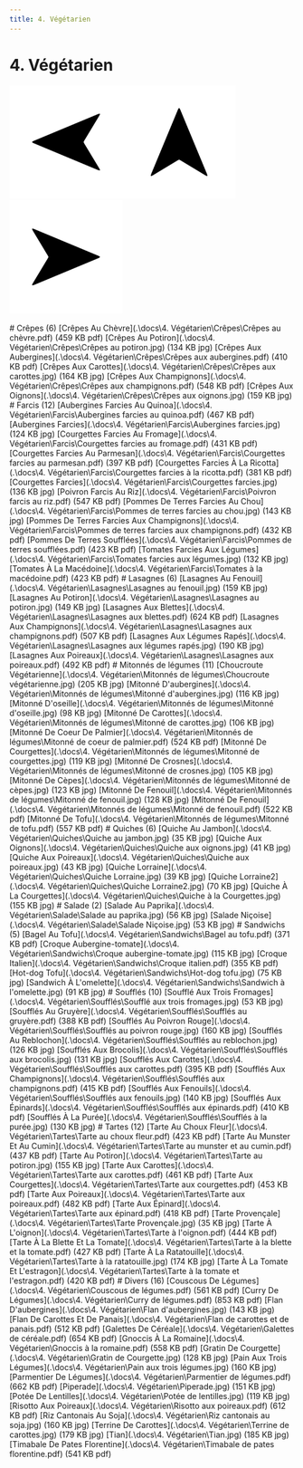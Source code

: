```yaml
---
title: 4. Végétarien
---  
```

# 4. Végétarien  
<p align="justify"><a href="3. Poisson.html"><img src=".\assets\left.svg" title="Page précedente" style="height: 5vh" /></a><a href="."><img src=".\assets\up.svg" title="Page parente" style="height: 5vh" /></a><a href="5. Dessert.html"><img src=".\assets\right.svg" title="Page suivante" style="height: 5vh" /></a></p>  
# Crêpes (6)  
[Crêpes Au Chèvre](.\docs\4. Végétarien\Crêpes\Crêpes au chèvre.pdf) (459 KB pdf)  
[Crêpes Au Potiron](.\docs\4. Végétarien\Crêpes\Crêpes au potiron.jpg) (134 KB jpg)  
[Crêpes Aux Aubergines](.\docs\4. Végétarien\Crêpes\Crêpes aux aubergines.pdf) (410 KB pdf)  
[Crêpes Aux Carottes](.\docs\4. Végétarien\Crêpes\Crêpes aux carottes.jpg) (164 KB jpg)  
[Crêpes Aux Champignons](.\docs\4. Végétarien\Crêpes\Crêpes aux champignons.pdf) (548 KB pdf)  
[Crêpes Aux Oignons](.\docs\4. Végétarien\Crêpes\Crêpes aux oignons.jpg) (159 KB jpg)  
# Farcis (12)  
[Aubergines Farcies Au Quinoa](.\docs\4. Végétarien\Farcis\Aubergines farcies au quinoa.pdf) (467 KB pdf)  
[Aubergines Farcies](.\docs\4. Végétarien\Farcis\Aubergines farcies.jpg) (124 KB jpg)  
[Courgettes Farcies Au Fromage](.\docs\4. Végétarien\Farcis\Courgettes farcies au fromage.pdf) (431 KB pdf)  
[Courgettes Farcies Au Parmesan](.\docs\4. Végétarien\Farcis\Courgettes farcies au parmesan.pdf) (397 KB pdf)  
[Courgettes Farcies À La Ricotta](.\docs\4. Végétarien\Farcis\Courgettes farcies à la ricotta.pdf) (381 KB pdf)  
[Courgettes Farcies](.\docs\4. Végétarien\Farcis\Courgettes farcies.jpg) (136 KB jpg)  
[Poivron Farcis Au Riz](.\docs\4. Végétarien\Farcis\Poivron farcis au riz.pdf) (547 KB pdf)  
[Pommes De Terres Farcies Au Chou](.\docs\4. Végétarien\Farcis\Pommes de terres farcies au chou.jpg) (143 KB jpg)  
[Pommes De Terres Farcies Aux Champignons](.\docs\4. Végétarien\Farcis\Pommes de terres farcies aux champignons.pdf) (432 KB pdf)  
[Pommes De Terres Soufflées](.\docs\4. Végétarien\Farcis\Pommes de terres soufflées.pdf) (423 KB pdf)  
[Tomates Farcies Aux Légumes](.\docs\4. Végétarien\Farcis\Tomates farcies aux légumes.jpg) (132 KB jpg)  
[Tomates À La Macédoine](.\docs\4. Végétarien\Farcis\Tomates à la macédoine.pdf) (423 KB pdf)  
# Lasagnes (6)  
[Lasagnes Au Fenouil](.\docs\4. Végétarien\Lasagnes\Lasagnes au fenouil.jpg) (159 KB jpg)  
[Lasagnes Au Potiron](.\docs\4. Végétarien\Lasagnes\Lasagnes au potiron.jpg) (149 KB jpg)  
[Lasagnes Aux Blettes](.\docs\4. Végétarien\Lasagnes\Lasagnes aux blettes.pdf) (624 KB pdf)  
[Lasagnes Aux Champignons](.\docs\4. Végétarien\Lasagnes\Lasagnes aux champignons.pdf) (507 KB pdf)  
[Lasagnes Aux Légumes Rapés](.\docs\4. Végétarien\Lasagnes\Lasagnes aux légumes rapés.jpg) (190 KB jpg)  
[Lasagnes Aux Poireaux](.\docs\4. Végétarien\Lasagnes\Lasagnes aux poireaux.pdf) (492 KB pdf)  
# Mitonnés de légumes (11)  
[Choucroute Végétarienne](.\docs\4. Végétarien\Mitonnés de légumes\Choucroute végétarienne.jpg) (205 KB jpg)  
[Mitonné D'aubergines](.\docs\4. Végétarien\Mitonnés de légumes\Mitonné d'aubergines.jpg) (116 KB jpg)  
[Mitonné D'oseille](.\docs\4. Végétarien\Mitonnés de légumes\Mitonné d'oseille.jpg) (98 KB jpg)  
[Mitonné De Carottes](.\docs\4. Végétarien\Mitonnés de légumes\Mitonné de carottes.jpg) (106 KB jpg)  
[Mitonné De Coeur De Palmier](.\docs\4. Végétarien\Mitonnés de légumes\Mitonné de coeur de palmier.pdf) (524 KB pdf)  
[Mitonné De Courgettes](.\docs\4. Végétarien\Mitonnés de légumes\Mitonné de courgettes.jpg) (119 KB jpg)  
[Mitonné De Crosnes](.\docs\4. Végétarien\Mitonnés de légumes\Mitonné de crosnes.jpg) (105 KB jpg)  
[Mitonné De Cèpes](.\docs\4. Végétarien\Mitonnés de légumes\Mitonné de cèpes.jpg) (123 KB jpg)  
[Mitonné De Fenouil](.\docs\4. Végétarien\Mitonnés de légumes\Mitonné de fenouil.jpg) (128 KB jpg)  
[Mitonné De Fenouil](.\docs\4. Végétarien\Mitonnés de légumes\Mitonné de fenouil.pdf) (522 KB pdf)  
[Mitonné De Tofu](.\docs\4. Végétarien\Mitonnés de légumes\Mitonné de tofu.pdf) (557 KB pdf)  
# Quiches (6)  
[Quiche Au Jambon](.\docs\4. Végétarien\Quiches\Quiche au jambon.jpg) (35 KB jpg)  
[Quiche Aux Oignons](.\docs\4. Végétarien\Quiches\Quiche aux oignons.jpg) (41 KB jpg)  
[Quiche Aux Poireaux](.\docs\4. Végétarien\Quiches\Quiche aux poireaux.jpg) (43 KB jpg)  
[Quiche Lorraine](.\docs\4. Végétarien\Quiches\Quiche Lorraine.jpg) (39 KB jpg)  
[Quiche Lorraine2](.\docs\4. Végétarien\Quiches\Quiche Lorraine2.jpg) (70 KB jpg)  
[Quiche À La Courgettes](.\docs\4. Végétarien\Quiches\Quiche à la Courgettes.jpg) (155 KB jpg)  
# Salade (2)  
[Salade Au Paprika](.\docs\4. Végétarien\Salade\Salade au paprika.jpg) (56 KB jpg)  
[Salade Niçoise](.\docs\4. Végétarien\Salade\Salade Niçoise.jpg) (53 KB jpg)  
# Sandwichs (5)  
[Bagel Au Tofu](.\docs\4. Végétarien\Sandwichs\Bagel au tofu.pdf) (371 KB pdf)  
[Croque Aubergine-tomate](.\docs\4. Végétarien\Sandwichs\Croque aubergine-tomate.jpg) (115 KB jpg)  
[Croque Italien](.\docs\4. Végétarien\Sandwichs\Croque italien.pdf) (355 KB pdf)  
[Hot-dog Tofu](.\docs\4. Végétarien\Sandwichs\Hot-dog tofu.jpg) (75 KB jpg)  
[Sandwich À L'omelette](.\docs\4. Végétarien\Sandwichs\Sandwich à l'omelette.jpg) (91 KB jpg)  
# Soufflés (10)  
[Soufflé Aux Trois Fromages](.\docs\4. Végétarien\Soufflés\Soufflé aux trois fromages.jpg) (53 KB jpg)  
[Soufflés Au Gruyère](.\docs\4. Végétarien\Soufflés\Soufflés au gruyère.pdf) (388 KB pdf)  
[Soufflés Au Poivron Rouge](.\docs\4. Végétarien\Soufflés\Soufflés au poivron rouge.jpg) (160 KB jpg)  
[Soufflés Au Reblochon](.\docs\4. Végétarien\Soufflés\Soufflés au reblochon.jpg) (126 KB jpg)  
[Soufflés Aux Brocolis](.\docs\4. Végétarien\Soufflés\Soufflés aux brocolis.jpg) (131 KB jpg)  
[Soufflés Aux Carottes](.\docs\4. Végétarien\Soufflés\Soufflés aux carottes.pdf) (395 KB pdf)  
[Soufflés Aux Champignons](.\docs\4. Végétarien\Soufflés\Soufflés aux champignons.pdf) (415 KB pdf)  
[Soufflés Aux Fenouils](.\docs\4. Végétarien\Soufflés\Soufflés aux fenouils.jpg) (140 KB jpg)  
[Soufflés Aux Épinards](.\docs\4. Végétarien\Soufflés\Soufflés aux épinards.pdf) (410 KB pdf)  
[Soufflés À La Purée](.\docs\4. Végétarien\Soufflés\Soufflés à la purée.jpg) (130 KB jpg)  
# Tartes (12)  
[Tarte Au Choux Fleur](.\docs\4. Végétarien\Tartes\Tarte au choux fleur.pdf) (423 KB pdf)  
[Tarte Au Munster Et Au Cumin](.\docs\4. Végétarien\Tartes\Tarte au munster et au cumin.pdf) (437 KB pdf)  
[Tarte Au Potiron](.\docs\4. Végétarien\Tartes\Tarte au potiron.jpg) (155 KB jpg)  
[Tarte Aux Carottes](.\docs\4. Végétarien\Tartes\Tarte aux carottes.pdf) (461 KB pdf)  
[Tarte Aux Courgettes](.\docs\4. Végétarien\Tartes\Tarte aux courgettes.pdf) (453 KB pdf)  
[Tarte Aux Poireaux](.\docs\4. Végétarien\Tartes\Tarte aux poireaux.pdf) (482 KB pdf)  
[Tarte Aux Épinard](.\docs\4. Végétarien\Tartes\Tarte aux épinard.pdf) (418 KB pdf)  
[Tarte Provençale](.\docs\4. Végétarien\Tartes\Tarte Provençale.jpg) (35 KB jpg)  
[Tarte À L'oignon](.\docs\4. Végétarien\Tartes\Tarte à l'oignon.pdf) (444 KB pdf)  
[Tarte À La Blette Et La Tomate](.\docs\4. Végétarien\Tartes\Tarte à la blette et la tomate.pdf) (427 KB pdf)  
[Tarte À La Ratatouille](.\docs\4. Végétarien\Tartes\Tarte à la ratatouille.jpg) (174 KB jpg)  
[Tarte À La Tomate Et L'estragon](.\docs\4. Végétarien\Tartes\Tarte à la tomate et l'estragon.pdf) (420 KB pdf)  
# Divers (16)  
[Couscous De Légumes](.\docs\4. Végétarien\Couscous de légumes.pdf) (561 KB pdf)  
[Curry De Légumes](.\docs\4. Végétarien\Curry de légumes.pdf) (853 KB pdf)  
[Flan D'aubergines](.\docs\4. Végétarien\Flan d'aubergines.jpg) (143 KB jpg)  
[Flan De Carottes Et De Panais](.\docs\4. Végétarien\Flan de carottes et de panais.pdf) (512 KB pdf)  
[Galettes De Céréale](.\docs\4. Végétarien\Galettes de céréale.pdf) (654 KB pdf)  
[Gnoccis À La Romaine](.\docs\4. Végétarien\Gnoccis à la romaine.pdf) (558 KB pdf)  
[Gratin De Courgette](.\docs\4. Végétarien\Gratin de Courgette.jpg) (128 KB jpg)  
[Pain Aux Trois Légumes](.\docs\4. Végétarien\Pain aux trois légumes.jpg) (160 KB jpg)  
[Parmentier De Légumes](.\docs\4. Végétarien\Parmentier de légumes.pdf) (662 KB pdf)  
[Piperade](.\docs\4. Végétarien\Piperade.jpg) (151 KB jpg)  
[Potée De Lentilles](.\docs\4. Végétarien\Potée de lentilles.jpg) (119 KB jpg)  
[Risotto Aux Poireaux](.\docs\4. Végétarien\Risotto aux poireaux.pdf) (612 KB pdf)  
[Riz Cantonais Au Soja](.\docs\4. Végétarien\Riz cantonais au soja.jpg) (160 KB jpg)  
[Terrine De Carottes](.\docs\4. Végétarien\Terrine de carottes.jpg) (179 KB jpg)  
[Tian](.\docs\4. Végétarien\Tian.jpg) (185 KB jpg)  
[Timabale De Pates Florentine](.\docs\4. Végétarien\Timabale de pates florentine.pdf) (541 KB pdf)  
